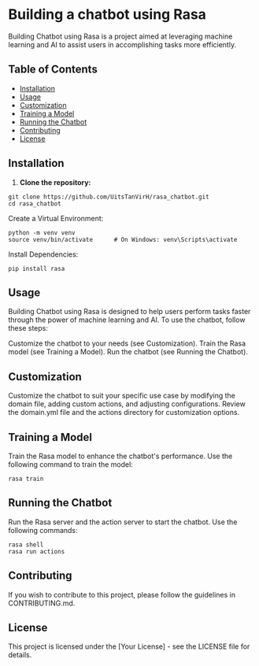 # Building a chatbot using Rasa

Building Chatbot using Rasa is a project aimed at leveraging machine learning and AI to assist users in accomplishing tasks more efficiently.

## Table of Contents

- [Installation](#installation)
- [Usage](#usage)
- [Customization](#customization)
- [Training a Model](#training-a-model)
- [Running the Chatbot](#running-the-chatbot)
- [Contributing](#contributing)
- [License](#license)

## Installation

1. **Clone the repository:**

```
git clone https://github.com/UitsTanVirH/rasa_chatbot.git
cd rasa_chatbot
```
   
Create a Virtual Environment:
```
python -m venv venv
source venv/bin/activate      # On Windows: venv\Scripts\activate
```
Install Dependencies:

```
pip install rasa
```

## Usage
Building Chatbot using Rasa is designed to help users perform tasks faster through the power of machine learning and AI. To use the chatbot, follow these steps:

Customize the chatbot to your needs (see Customization).
Train the Rasa model (see Training a Model).
Run the chatbot (see Running the Chatbot).

## Customization
Customize the chatbot to suit your specific use case by modifying the domain file, adding custom actions, and adjusting configurations. Review the domain.yml file and the actions directory for customization options.

## Training a Model
Train the Rasa model to enhance the chatbot's performance. Use the following command to train the model:

```
rasa train
```
## Running the Chatbot
Run the Rasa server and the action server to start the chatbot. Use the following commands:

```
rasa shell
rasa run actions
```
## Contributing
If you wish to contribute to this project, please follow the guidelines in CONTRIBUTING.md.

## License
This project is licensed under the [Your License] - see the LICENSE file for details.

